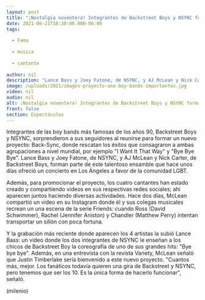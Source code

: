 ```yaml
---
layout: post
title: "¡Nostalgia noventera! Integrantes de Backstreet Boys y NSYNC forman una nueva banda, Back-Sync"
date: 2021-06-21T18:30:00.000-06:00
tags:
  
  - Fama
  
  - musica
  
  - cantante
  
author: nil
description: "Lance Bass y Joey Fatone, de NSYNC, y AJ McLean y Nick Carter, de Backstreet Boys, forman parte de este talentoso ensamble. "
image: /uploads/2021/images-proyecto-une-boy-bands-importantes.jpg
video: nil
audio: nil
alt: ¡Nostalgia noventera! Integrantes de Backstreet Boys y NSYNC forman una nueva banda, Back-Sync
front: false
section: Espectáculos
---
```


Integrantes de las boy bands más famosas de los años 90, Backstreet Boys y NSYNC, sorprendieron a sus seguidores al reunirse para formar un nuevo proyecto: Back-Sync, donde rescatan los éxitos que consagraron a ambas agrupaciones a nivel mundial, por ejemplo "I Want It That Way" y "Bye Bye Bye".  Lance Bass y Joey Fatone, de NSYNC, y AJ McLean y Nick Carter, de Backstreet Boys, forman parte de este talentoso ensamble que hace unos días ofreció un concierto en Los Ángeles a favor de la comunidad LGBT.

Además, para promocionar el proyecto, los cuatro cantantes han estado creado y compartiendo videos en sus respectivas redes sociales; ahí aparecen juntos haciendo diversas actividades. Hace dos días, McLean compartió un video en su Instagram donde él y sus colegas musicales recrean un una escena de la serie Friends: cuando Ross (David Schwimmer), Rachel (Jennifer Aniston) y Chandler (Matthew Perry) intentan transportar un sillón con poca fortuna. 

Y la grabación más reciente donde aparecen los 4 artistas la subió Lance Bass: un video donde los dos integrantes de NSYNC le enseñan a los chicos de Backstreet Boy la coreografía de uno de sus grandes hits: "Bye bye bye". Además, en una entrevista con la revista Variety, McLean señaló que Justin Timberlake sería bienvenido a este nuevo proyecto. "Cuantos más, mejor. Los fanáticos todavía quieren una gira de Backstreet y NSYNC, pero tenemos que ser los 10. Es la única forma de hacerlo funcionar", señaló. 

(milenio)